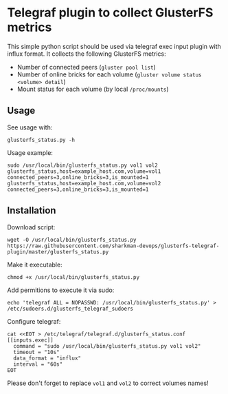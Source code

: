 # Telegraf plugin to collect GlusterFS metrics

This simple python script should be used via telegraf exec input plugin with influx format. It collects the following GlusterFS metrics:
- Number of connected peers (`gluster pool list`)
- Number of online bricks for each volume (`gluster volume status <volume> detail`)
- Mount status for each volume (by local `/proc/mounts`)

## Usage

See usage with:
```
glusterfs_status.py -h
```

Usage example:
```
sudo /usr/local/bin/glusterfs_status.py vol1 vol2
glusterfs_status,host=example_host.com,volume=vol1 connected_peers=3,online_bricks=3,is_mounted=1
glusterfs_status,host=example_host.com,volume=vol2 connected_peers=3,online_bricks=3,is_mounted=1
```

## Installation
Download script:
```
wget -O /usr/local/bin/glusterfs_status.py https://raw.githubusercontent.com/sharkman-devops/glusterfs-telegraf-plugin/master/glusterfs_status.py
```
Make it executable:
```
chmod +x /usr/local/bin/glusterfs_status.py
```
Add permitions to execute it via sudo:
```
echo 'telegraf ALL = NOPASSWD: /usr/local/bin/glusterfs_status.py' > /etc/sudoers.d/glusterfs_telegraf_sudoers
```
Configure telegraf:
```
cat <<EOT > /etc/telegraf/telegraf.d/glusterfs_status.conf
[[inputs.exec]]
  command = "sudo /usr/local/bin/glusterfs_status.py vol1 vol2"
  timeout = "10s"
  data_format = "influx"
  interval = "60s"
EOT
```
Please don't forget to replace `vol1` and `vol2` to correct volumes names!


